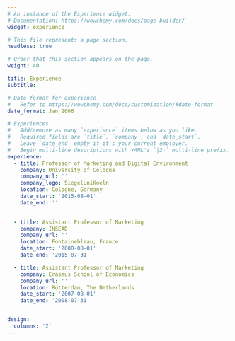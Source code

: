 ```yaml
---
# An instance of the Experience widget.
# Documentation: https://wowchemy.com/docs/page-builder/
widget: experience

# This file represents a page section.
headless: true

# Order that this section appears on the page.
weight: 40

title: Experience
subtitle:

# Date format for experience
#   Refer to https://wowchemy.com/docs/customization/#date-format
date_format: Jan 2006

# Experiences.
#   Add/remove as many `experience` items below as you like.
#   Required fields are `title`, `company`, and `date_start`.
#   Leave `date_end` empty if it's your current employer.
#   Begin multi-line descriptions with YAML's `|2-` multi-line prefix.
experience:
  - title: Professor of Marketing and Digital Environment
    company: University of Cologne
    company_url: ''
    company_logo: SiegelUniKoeln
    location: Cologne, Germany
    date_start: '2015-08-01'
    date_end: ''

        
  - title: Assistant Professor of Marketing
    company: INSEAD
    company_url: ''
    location: Fontainebleau, France
    date_start: '2008-08-01'
    date_end: '2015-07-31'

  - title: Assistant Professor of Marketing
    company: Erasmus School of Economics
    company_url: ''
    location: Rotterdam, The Netherlands
    date_start: '2007-08-01'
    date_end: '2008-07-31'


design:
  columns: '2'
---
```

